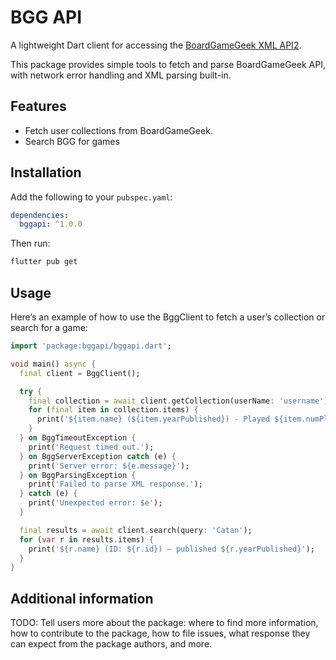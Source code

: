 # BGG API

A lightweight Dart client for accessing the [BoardGameGeek XML API2](https://boardgamegeek.com/wiki/page/BGG_XML_API2).

This package provides simple tools to fetch and parse BoardGameGeek API, with network error handling and XML parsing built-in.

## Features

- Fetch user collections from BoardGameGeek.
- Search BGG for games

## Installation

Add the following to your `pubspec.yaml`:

```yaml
dependencies:
  bggapi: ^1.0.0
```

Then run:
```bash
flutter pub get
```

## Usage

Here’s an example of how to use the BggClient to fetch a user’s collection or search for a game:

```dart
import 'package:bggapi/bggapi.dart';

void main() async {
  final client = BggClient(); 

  try {
    final collection = await client.getCollection(userName: 'username');
    for (final item in collection.items) {
      print('${item.name} (${item.yearPublished}) - Played ${item.numPlays} times');
    }
  } on BggTimeoutException {
    print('Request timed out.');
  } on BggServerException catch (e) {
    print('Server error: ${e.message}');
  } on BggParsingException {
    print('Failed to parse XML response.');
  } catch (e) {
    print('Unexpected error: $e');
  }

  final results = await client.search(query: 'Catan');
  for (var r in results.items) {
    print('${r.name} (ID: ${r.id}) – published ${r.yearPublished}');
  }
}
```

## Additional information

TODO: Tell users more about the package: where to find more information, how to
contribute to the package, how to file issues, what response they can expect
from the package authors, and more.
